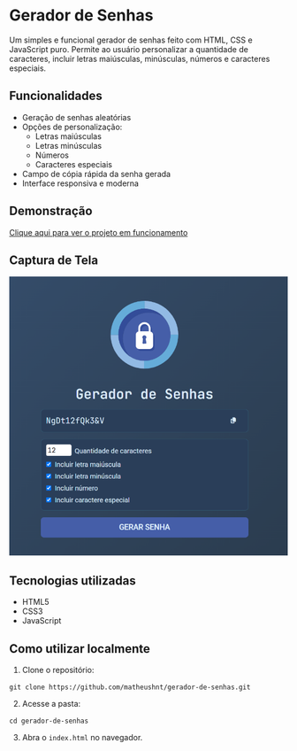 # Gerador de Senhas

Um simples e funcional gerador de senhas feito com HTML, CSS e JavaScript puro. Permite ao usuário personalizar a quantidade de caracteres, incluir letras maiúsculas, minúsculas, números e caracteres especiais.

## Funcionalidades

- Geração de senhas aleatórias
- Opções de personalização:
    - Letras maiúsculas
    - Letras minúsculas
    - Números
    - Caracteres especiais
- Campo de cópia rápida da senha gerada
- Interface responsiva e moderna

## Demonstração

[Clique aqui para ver o projeto em funcionamento](https://senhas-seguras.netlify.app/)

## Captura de Tela

![Preview do projeto](./img/screenshot.png)

## Tecnologias utilizadas

- HTML5
- CSS3
- JavaScript

## Como utilizar localmente

1. Clone o repositório:
```
git clone https://github.com/matheushnt/gerador-de-senhas.git
```
2. Acesse a pasta:
```
cd gerador-de-senhas
```
3. Abra o `index.html` no navegador.
